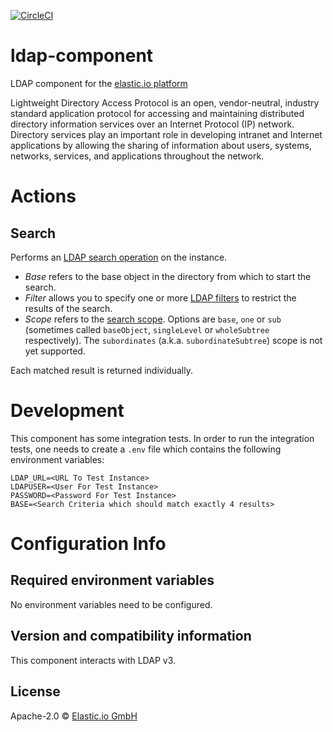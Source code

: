 [![CircleCI](https://circleci.com/gh/elasticio/ldap-component.svg?style=svg)](https://circleci.com/gh/elasticio/ldap-component)
# ldap-component 

LDAP component for the [elastic.io platform](http://www.elastic.io)

Lightweight Directory Access Protocol is an open, vendor-neutral, industry
standard application protocol for accessing and maintaining distributed
directory information services over an Internet Protocol (IP) network. Directory
services play an important role in developing intranet and Internet applications
by allowing the sharing of information about users, systems, networks, services,
and applications throughout the network.

# Actions
## Search
Performs an [LDAP search operation](https://www.ldap.com/the-ldap-search-operation) on the instance.
* *Base* refers to the base object in the directory from which to start the search.
* *Filter* allows you to specify one or more [LDAP
 filters](https://www.ldap.com/ldap-filters) to restrict the results of the
 search.
* *Scope* refers to the [search
 scope](https://www.ldap.com/the-ldap-search-operation).  Options are `base`,
 `one` or `sub` (sometimes called `baseObject`, `singleLevel` or `wholeSubtree`
 respectively). The `subordinates` (a.k.a. `subordinateSubtree`) scope is not
 yet supported.

Each matched result is returned individually.

# Development
This component has some integration tests.  In order to run the integration
tests, one needs to create a `.env` file which contains the following
environment variables:

```
LDAP_URL=<URL To Test Instance>
LDAPUSER=<User For Test Instance>
PASSWORD=<Password For Test Instance>
BASE=<Search Criteria which should match exactly 4 results>
```

# Configuration Info
## Required environment variables
No environment variables need to be configured.

## Version and compatibility information
This component interacts with LDAP v3. 

## License

Apache-2.0 © [Elastic.io GmbH](elastic.io)

[travis-image]: https://travis-ci.org/elasticio/ldap-component.svg?branch=master
[travis-url]: https://travis-ci.org/elasticio/ldap-component
[daviddm-image]: https://david-dm.org/elasticio/ldap-component.svg?theme=shields.io
[daviddm-url]: https://david-dm.org/elasticio/ldap-component
